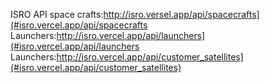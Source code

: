 ISRO API
space crafts:http://isro.versel.app/api/spacecrafts](#isro.vercel.app/api/spacecrafts
Launchers:http://isro.vercel.app/api/launchers](#isro.vercel.app/api/launchers
Launchers:http://isro.vercel.app/api/customer_satellites](#isro.vercel.app/api/customer_satellites)
